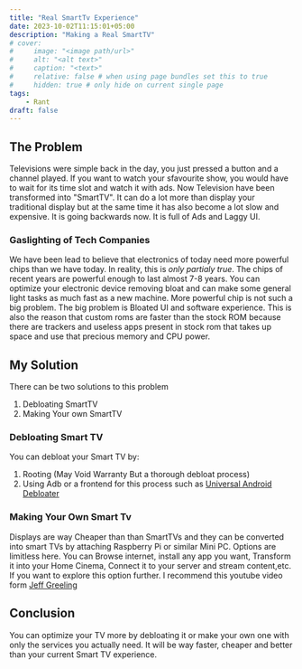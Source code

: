 ```yaml
---
title: "Real SmartTv Experience"
date: 2023-10-02T11:15:01+05:00
description: "Making a Real SmartTV"
# cover:
#     image: "<image path/url>"
#     alt: "<alt text>"
#     caption: "<text>"
#     relative: false # when using page bundles set this to true
#     hidden: true # only hide on current single page
tags:
    - Rant
draft: false
---
```

## The Problem
Televisions were simple back in the day, you just pressed a button and a channel played. If you want to watch your sfavourite show, you would have to wait for its time slot and watch it with ads. Now Television have been transformed into "SmartTV". It can do a lot more than display your traditional display but at the same time it has also become a lot slow and expensive. It is going backwards now. It is full of Ads and Laggy UI.
### Gaslighting of Tech Companies
We have been lead to believe that electronics of today need more powerful chips than we have today. In reality, this is _only partialy true_. The chips of recent years are powerful enough to last almost 7-8 years. You can optimize your electronic device removing bloat and can make some general light tasks as much fast as a new machine. More powerful chip is not such a big problem. The big problem is Bloated UI and software experience. This is also the reason that custom roms are faster than the stock ROM because there are trackers and useless apps present in stock rom that takes up space and use that precious memory and CPU power. 
## My Solution
There can be two solutions to this problem
1. Debloating SmartTV
2. Making Your own SmartTV
### Debloating Smart TV
You can debloat your Smart TV by:
1. Rooting (May Void Warranty But a thorough debloat process)
2. Using Adb or a frontend for this process such as [Universal Android Debloater](https://github.com/0x192/universal-android-debloater)
### Making Your Own Smart Tv
Displays are way Cheaper than than SmartTVs and they can be converted into smart TVs by attaching Raspberry Pi or similar Mini PC.
Options are limitless here. You can Browse internet, install any app you want, Transform it into your Home Cinema, Connect it to your server and stream content,etc. If you want to explore this option further. I recommend this youtube video form [Jeff Greeling](https://youtu.be/-epPf7D8oMk?si=a-CuvzJ0teLIrajl)

## Conclusion
You can optimize your TV more by debloating it or make your own one with only the services you actually need. It will be way faster, cheaper and better than your current Smart TV experience. 
